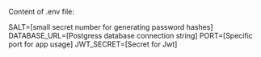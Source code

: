 Content of .env file:

SALT=[small secret number for generating password hashes]
DATABASE_URL=[Postgress database connection string]
PORT=[Specific port for app usage]
JWT_SECRET=[Secret for Jwt]
